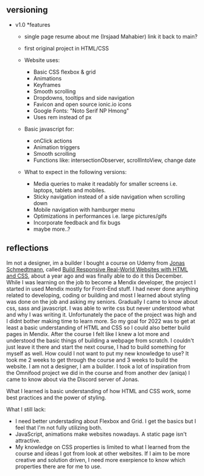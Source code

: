 ## versioning

- v1.0
  \*features

  - single page resume about me (Irsjaad Mahabier) link it back to main?
  - first original project in HTML/CSS
  - Website uses:

    - Basic CSS flexbox & grid
    - Animations
    - Keyframes
    - Smooth scrolling
    - Dropdowns, tooltips and side navigation
    - Favicon and open source ionic.io icons
    - Google Fonts: "Noto Serif NP Hmong"
    - Uses rem instead of px

  - Basic javascript for:

    - onClick actions
    - Animation triggers
    - Smooth scrolling
    - Functions like: intersectionObserver, scrollIntoView, change date

  - What to expect in the following versions:
    - Media queries to make it readably for smaller screens i.e. laptops, tablets and mobiles.
    - Sticky navigation instead of a side navigation when scrolling down
    - Mobile navigation with hamburger menu
    - Optimizations in performances i.e. large pictures/gifs
    - Incorporate feedback and fix bugs
    - maybe more..?

## reflections

Im not a designer, im a builder
I bought a course on Udemy from <a href="https://www.udemy.com/user/jonasschmedtmann/">Jonas Schmedtmann</a>, called <a href="https://www.udemy.com/course/design-and-develop-a-killer-website-with-html5-and-css3/">Build Responsive Real-World Websites with HTML and CSS</a>, about a year ago and was finally able to do it this December.
While I was learning on the job to become a Mendix developer, the project I started in used Mendix mostly for Front-End stuff. I had never done anything related to developing, coding or building and most I learned about styling was done on the job and asking my seniors. Gradually I came to know about css, sass and javascript.
I was able to write css but never understood what and why I was writing it. Unfortunately the pace of the project was high and I didnt bother making time to learn more. So my goal for 2022 was to get at least a basic understanding of HTML and CSS so I could also better build pages in Mendix.
After the course I felt like I knew a lot more and understood the basic things of building a webpage from scratch. I couldn't just leave it there and start the next course, I had to build something for myself as well. How could I not want to put my new knowledge to use?
It took me 2 weeks to get through the course and 3 weeks to build the website. I am not a designer, I am a builder. I took a lot of inspiration from the Omnifood project we did in the course and from another dev (aniqa) I came to know about via the Discord server of Jonas.

What I learned is basic understanding of how HTML and CSS work, some best practices and the power of styling.

What I still lack:

- I need better understading about Flexbox and Grid. I get the basics but I feel that I'm not fully utilizing both.
- JavaScript, animations make websites nowadays. A static page isn't attractive.
- My knowledge on CSS properties is limited to what I learned from the course and ideas I got from look at other websites. If I aim to be more creative and solution driven, I need more exerpience to know which properties there are for me to use.
